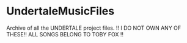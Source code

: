 # UndertaleMusicFiles
Archive of all the UNDERTALE project files.
!! I DO NOT OWN ANY OF THESE!! ALL SONGS BELONG TO TOBY FOX !!
